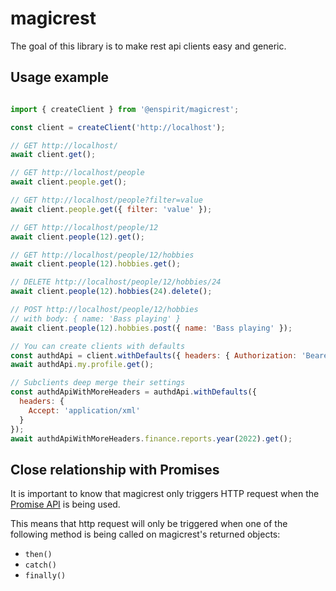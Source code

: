 # magicrest

The goal of this library is to make rest api clients easy and generic.

## Usage example

```javascript

import { createClient } from '@enspirit/magicrest';

const client = createClient('http://localhost');

// GET http://localhost/
await client.get();

// GET http://localhost/people
await client.people.get();

// GET http://localhost/people?filter=value
await client.people.get({ filter: 'value' });

// GET http://localhost/people/12
await client.people(12).get();

// GET http://localhost/people/12/hobbies
await client.people(12).hobbies.get();

// DELETE http://localhost/people/12/hobbies/24
await client.people(12).hobbies(24).delete();

// POST http://localhost/people/12/hobbies
// with body: { name: 'Bass playing' }
await client.people(12).hobbies.post({ name: 'Bass playing' });

// You can create clients with defaults
const authdApi = client.withDefaults({ headers: { Authorization: 'Bearer some-token' }});
await authdApi.my.profile.get();

// Subclients deep merge their settings
const authdApiWithMoreHeaders = authdApi.withDefaults({
  headers: {
    Accept: 'application/xml'
  }
});
await authdApiWithMoreHeaders.finance.reports.year(2022).get();
```

## Close relationship with Promises

It is important to know that magicrest only triggers HTTP request when the [Promise API](https://developer.mozilla.org/en-US/docs/Web/JavaScript/Reference/Global_Objects/Promise) is being used.

This means that http request will only be triggered when one of the following method is being called on magicrest's returned objects:

* `then()`
* `catch()`
* `finally()`

